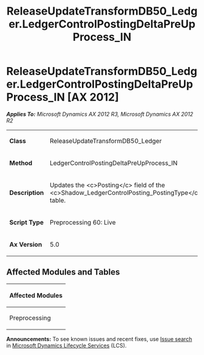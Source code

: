﻿---
title: ReleaseUpdateTransformDB50_Ledger.LedgerControlPostingDeltaPreUpProcess_IN
TOCTitle: ReleaseUpdateTransformDB50_Ledger.LedgerControlPostingDeltaPreUpProcess_IN
ms:assetid: 398c04cb-9762-aec6-4bf3-a602140e8032
ms:mtpsurl: https://msdn.microsoft.com/en-us/library/JJ685238(v=AX.60)
ms:contentKeyID: 49707690
ms.date: 05/18/2015
mtps_version: v=AX.60
---

# ReleaseUpdateTransformDB50\_Ledger.LedgerControlPostingDeltaPreUpProcess\_IN [AX 2012]


_**Applies To:** Microsoft Dynamics AX 2012 R3, Microsoft Dynamics AX 2012 R2_

<table>
<colgroup>
<col style="width: 50%" />
<col style="width: 50%" />
</colgroup>
<tbody>
<tr class="odd">
<td><p><strong>Class</strong></p></td>
<td><p>ReleaseUpdateTransformDB50_Ledger</p></td>
</tr>
<tr class="even">
<td><p><strong>Method</strong></p></td>
<td><p>LedgerControlPostingDeltaPreUpProcess_IN</p></td>
</tr>
<tr class="odd">
<td><p><strong>Description</strong></p></td>
<td><p>Updates the &lt;c&gt;Posting&lt;/c&gt; field of the &lt;c&gt;Shadow_LedgerControlPosting_PostingType&lt;/c&gt; table.</p></td>
</tr>
<tr class="even">
<td><p><strong>Script Type</strong></p></td>
<td><p>Preprocessing 60: Live</p></td>
</tr>
<tr class="odd">
<td><p><strong>Ax Version</strong></p></td>
<td><p>5.0</p></td>
</tr>
</tbody>
</table>


## Affected Modules and Tables

<table>
<colgroup>
<col style="width: 100%" />
</colgroup>
<thead>
<tr class="header">
<th><p>Affected Modules</p></th>
</tr>
</thead>
<tbody>
<tr class="odd">
<td><p>Preprocessing</p></td>
</tr>
</tbody>
</table>

  
**Announcements:** To see known issues and recent fixes, use [Issue search](http://go.microsoft.com/fwlink/?linkid=389258) in [Microsoft Dynamics Lifecycle Services](http://go.microsoft.com/fwlink/?linkid=306505) (LCS).

